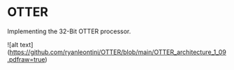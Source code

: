 # OTTER

Implementing the 32-Bit OTTER processor.

![alt text] (https://github.com/ryanleontini/OTTER/blob/main/OTTER_architecture_1_09.pdfraw=true)
